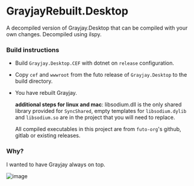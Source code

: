 # GrayjayRebuilt.Desktop

A decompiled version of Grayjay.Desktop that can be compiled with your own changes. Decompiled using ilspy.

### Build instructions

- Build `Grayjay.Desktop.CEF` with dotnet on `release` configuration.
- Copy `cef` and `wwwroot` from the futo release of `Grayjay.Desktop` to the build directory.
- You have rebuilt Grayjay.

  **additional steps for linux and mac**: libsodium.dll is the only shared library provided for `SyncShared`, empty templates for `libsodium.dylib` and `libsodium.so` are in the project that you will need to replace.  

  All compiled executables in this project are from `futo-org`'s github, gitlab or existing releases.  
  
### Why?

I wanted to have Grayjay always on top.

![image](https://github.com/user-attachments/assets/b5821ce0-4d4c-41c5-8eba-3927495773ca)
